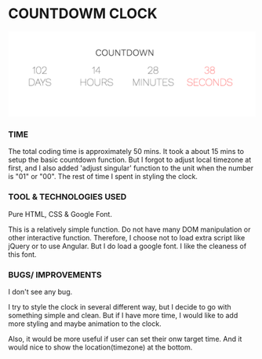 # COUNTDOWM CLOCK

![img](https://github.com/mrtial/countdown_clock/blob/master/clock_img.png)

### TIME

The total coding time is approximately 50 mins. It took a about 15 mins to setup the basic countdown function. But I forgot to adjust local timezone at first, and I also added 'adjust singular' function to the unit when the number is "01" or "00". The rest of time I spent in styling the clock.

### TOOL & TECHNOLOGIES USED

Pure HTML, CSS & Google Font. 

This is a relatively simple function. Do not have many DOM manipulation or other interactive function. Therefore, I choose not to load extra script like jQuery or to use Angular. But I do load a google font. I like the cleaness of this font.


### BUGS/ IMPROVEMENTS

I don't see any bug. 

I try to style the clock in several different way, but I decide to go with something simple and clean. But if I have more time, I would like to add more styling and maybe animation to the clock.

Also, it would be more useful if user can set their onw target time. And it would nice to show the location(timezone) at the bottom.
